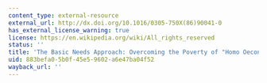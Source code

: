 ```yaml
---
content_type: external-resource
external_url: http://dx.doi.org/10.1016/0305-750X(86)90041-0
has_external_license_warning: true
license: https://en.wikipedia.org/wiki/All_rights_reserved
status: ''
title: 'The Basic Needs Approach: Overcoming the Poverty of "Homo Oeconomicus'
uid: 883befa0-5b0f-45e5-9602-a6e47ba04f52
wayback_url: ''
---
```

